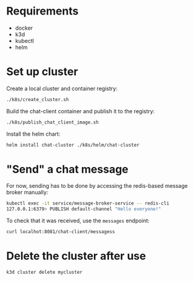 # Requirements

- docker
- k3d
- kubectl
- helm

# Set up cluster

Create a local cluster and container registry:

```bash
./k8s/create_cluster.sh
```

Build the chat-client container and publish it to the registry:

```bash
./k8s/publish_chat_client_image.sh
```

Install the helm chart:

```bash
helm install chat-cluster ./k8s/helm/chat-cluster
```

# "Send" a chat message

For now, sending has to be done by accessing the redis-based message broker
manually:

```bash
kubectl exec -it service/message-broker-service -- redis-cli
127.0.0.1:6379> PUBLISH default-channel "Hello everyone!"
```

To check that it was received, use the `messages` endpoint:

```bash
curl localhot:8081/chat-client/messagess
```

# Delete the cluster after use

```bash
k3d cluster delete mycluster
```
